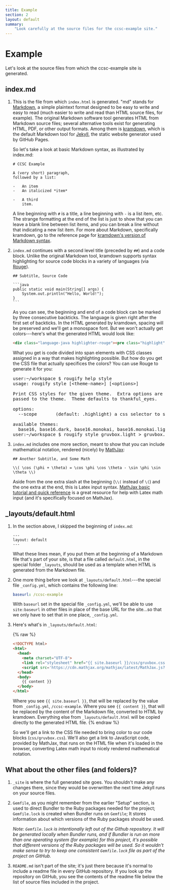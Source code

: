 ```yaml
---
title: Example
section: 2
layout: default
summary:
    "Look carefully at the source files for the ccsc-example site."
---
```


# Example

Let's look at the source files from which the ccsc-example
site is generated.

## index.md

1.  This is the file from which `index.html` is generated.  "md" stands for
    [Markdown](https://daringfireball.net/projects/markdown/), a simple
    plaintext format designed to be easy to write and easy to read (much
    easier to write and read than HTML source files, for example).  The
    original Markdown software tool generates HTML from Markdown source
    files; several alternative tools exist for generating HTML, PDF, or
    other output formats.  Among them is
    [kramdown](http://kramdown.gettalong.org/), which is the default
    Markdown tool for [Jekyll](https://jekyllrb.com/), the static website
    generator used by GitHub Pages.

    So let's take a look at basic Markdown syntax, as illustrated by
    index.md:

    ```
    # CCSC Example

    A (very short) paragraph,
    followed by a list:

    -   An item
    -   An italicized *item*

    -   A third
        item.
    ```

    A line beginning with `#` is a title, a line beginning with `-` is a
    list item, etc.  The strange formatting at the end of the list is just
    to show that you can leave a blank line between list items, and you can
    break a line without that indicating a new list item.  For more about
    Markdown, specifically kramdown, go to the reference page for
    [kramdown's version of Markdown syntax](http://kramdown.gettalong.org/syntax.html).

2.  `index.md` continues with a second level title (preceded by `##`) and a code block.
    Unlike the original Markdown tool, kramdown supports syntax highlighting
    for source code blocks in a variety of languages (via
    [Rouge](http://rouge.jneen.net/)).

    ~~~
    ## Subtitle, Source Code

    ```java
    public static void main(String[] args) {
        System.out.println("Hello, World!");
    }
    ```
    ~~~

    As you can see, the beginning and end of a code block can be marked by
    three consecutive backticks.  The language is given right after the first
    set of backticks.  In the HTML generated by kramdown, spacing will be
    preserved and we'll get a monospace font.  But we won't actually get
    colors---here's what the generated HTML would look like:

    ```html
    <div class="language-java highlighter-rouge"><pre class="highlight"><code><span class="kd">public</span> <span class="kd">static</span> <span class="kt">void</span> <span class="nf">main</span><span class="o">(</span><span class="n">String</span><span class="o">[]</span> <span class="n">args</span><span class="o">)</span> <span class="o">{</span>...
    ```

    What you get is code divided into span elements with CSS classes assigned
    in a way that makes highlighting possible.  But how do you get the CSS
    file that actually specifices the colors?  You can use Rouge to generate
    it for you:

    <pre>
    <span class="muted">user:~/workspace $</span> rougify help style
    <span class="muted">usage: rougify style [&lt;theme-name&gt;] [&lt;options&gt;]

    Print CSS styles for the given theme.  Extra options are
    passed to the theme.  Theme defaults to thankful_eyes.

    options:
      --scope       (default: .highlight) a css selector to scope by

    available themes:
      base16, base16.dark, base16.monokai, base16.monokai.light, base16.solarized, base16.solarized.dark, colorful, github, gruvbox, gruvbox.light, molokai, monokai, monokai.sublime, thankful_eyes
    user:~/workspace $</span> rougify style gruvbox.light &gt; gruvbox.css
    </pre>

3.  `index.md` includes one more section, meant to show that you can
    include mathematical notation, rendered (nicely) by
    [MathJax](https://www.mathjax.org/):

    ```
    ## Another Subtitle, and Some Math

    \\( \cos (\phi + \theta) = \cos \phi \cos \theta - \sin \phi \sin \theta \\)
    ```

    Aside from the one extra slash at the beginning (`\\(` instead of
    `\(`) and the one extra at the end, this is Latex input syntax.
    [MathJax basic tutorial and quick reference](http://meta.math.stackexchange.com/questions/5020/mathjax-basic-tutorial-and-quick-reference)
    is a great resource for help with Latex math input (and it's
    specifically focused on MathJax).

## _layouts/default.html

1.  In the section above, I skipped the beginning of `index.md`:

    ```
    ---
    layout: default
    ---
    ```

    What these lines mean, if you put them at the beginning of a Markdown
    file that's part of your site, is that a file called `default.html`,
    in the special folder `_layouts`, should be used as a template when
    HTML is generated from the Markdown file.

2.  One more thing before we
    look at `_layouts/default.html`---the special file `_config.yml`, which contains the
    following line:

    ```yaml
    baseurl: /ccsc-example
    ```

    With `baseurl` set in the special file `_config.yml`, we'll be able
    to use `site:baseurl` in other files in place of the base URL for
    the site...so that we only have to set that in one place, `_config.yml`.

3.  Here's what's in
    `_layouts/default.html`:

    {% raw %}
    ```html
    <!DOCTYPE html>
    <html>
      <head>
        <meta charset="UTF-8">
        <link rel="stylesheet" href="{{ site.baseurl }}/css/gruvbox.css" />
        <script src='https://cdn.mathjax.org/mathjax/latest/MathJax.js?config=TeX-AMS_CHTML'></script>
      </head>
      <body>
        {{ content }}
      </body>
    </html>
    ```

    Where you see `{{ site.baseurl }}`, that will be replaced by the
    value from `_config.yml`, `/ccsc-example`.  Where you see `{{ content }}`,
    that will be replaced by the content of the Markdown file, converted
    to HTML by kramdown.  Everything else from `_layouts/default.html`
    will be copied directly to the generated HTML file.
    {% endraw %}

    So we'll get a link to the CSS file needed to bring color to our
    code blocks (`css/gruvbox.css`).  We'll also get a link to JavaScript
    code, provided by MathJax, that runs on the HTML file when it's
    loaded in the browser, converting Latex math input to nicely
    rendered mathematical notation.

## What about the other files (and folders)?

1.  `_site` is where the full generated site goes.  You shouldn't make
    any changes there, since they would be overwritten the next time
    Jekyll runs on your source files.

2.  `Gemfile`, as you might remember from the earlier "Setup" section,
    is used to direct Bundler to the Ruby packages needed for the
    project; `Gemfile.lock` is created when Bundler runs on `Gemfile`;
    It stores information about which versions of the Ruby packages
    should be used.

    *Note: `Gemfile.lock` is intentionally left out of the Github
    repository.  It will be generated locally when Bundler runs, and
    if Bundler is run on more than one operating system (for example)
    for this project, it's possible that different versions of the
    Ruby packages will be used.  So it wouldn't make sense to try to keep
    one consistent `Gemfile.lock` file as part of the project on
    GitHub.*

3.  `README.md` isn't part of the site; it's just there because it's
    normal to include a readme file in every GitHub repository.  If you
    look up the repository on GitHub, you see the contents of the
    readme file below the list of source files included in the project.
